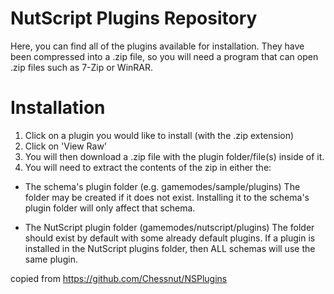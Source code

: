 NutScript Plugins Repository
=========

Here, you can find all of the plugins available for installation. They have been compressed into a .zip file, so you will need a program that can open .zip files such as 7-Zip or WinRAR.

Installation
=========
1. Click on a plugin you would like to install (with the .zip extension)
2. Click on 'View Raw'
3. You will then download a .zip file with the plugin folder/file(s) inside of it.
4. You will need to extract the contents of the zip in either the:

- The schema's plugin folder (e.g. gamemodes/sample/plugins)
      The folder may be created if it does not exist. Installing it to the schema's plugin folder will
      only affect that schema.
      
- The NutScript plugin folder (gamemodes/nutscript/plugins)
      The folder should exist by default with some already default plugins. If a plugin is installed in
      the NutScript plugins folder, then ALL schemas will use the same plugin.

copied from https://github.com/Chessnut/NSPlugins
